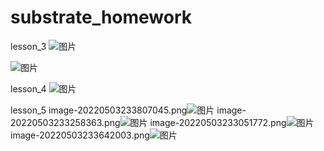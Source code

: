 # substrate_homework

lesson_3
![图片](https://user-images.githubusercontent.com/25261896/162398756-9ef89c3a-8b40-4bbb-be89-895d54569a16.png)

![图片](https://user-images.githubusercontent.com/25261896/162398935-e184bad6-a136-4d6f-88d6-03843e335e86.png)

lesson_4
![图片](https://user-images.githubusercontent.com/25261896/163518341-68361f9d-8907-4fef-abb9-b91b27bb4e38.png)

lesson_5
image-20220503233807045.png![图片](https://user-images.githubusercontent.com/25261896/166496843-90b71f22-c837-4550-b630-123fd6a432e5.png)
image-20220503233258363.png![图片](https://user-images.githubusercontent.com/25261896/166496966-5e8b9e1b-a45e-4377-9c4e-5cfe4d991152.png)
image-20220503233051772.png![图片](https://user-images.githubusercontent.com/25261896/166497015-9b977e8d-1925-4fc7-9eca-9b00c0de8aca.png)
image-20220503233642003.png![图片](https://user-images.githubusercontent.com/25261896/166497067-24d8081e-1df0-47f1-9ffb-3d2646e7cabb.png)
